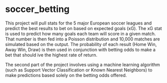 # soccer_betting
This project will pull stats for the 5 major European soccer leagues and predict the best results to bet on based on expected goals (xG).
The xG stat is used to predict how many goals each team will score in a given match.
That number is then fed into a Poisson distribution and 10,000 matches are simulated based on the output.
The probability of each result (Home Win, Away Win, Draw) is then used in conjunction with betting odds to make a bet that should ive the highest rate of return.

The second part of the project involves using a machine learning algorithm (such as Support Vector Classification or Known Nearest Neighbors) to make predictions based solely on the betting odds offered.
